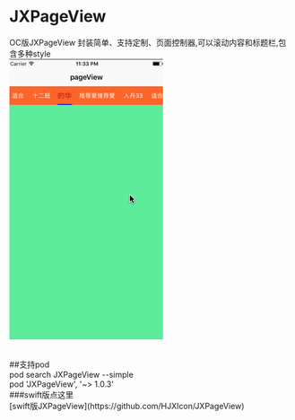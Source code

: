 # JXPageView
OC版JXPageView  封装简单、支持定制、页面控制器,可以滚动内容和标题栏,包含多种style
</br>
![image](https://github.com/HJXIcon/OC-JXPageView/blob/master/JXPageView/JXPageView/JXPageView.gif)

</br>
##支持pod
</br>
pod search JXPageView --simple
</br>
pod 'JXPageView', '~> 1.0.3'

</br>
###swift版点这里
</br>
[swift版JXPageView](https://github.com/HJXIcon/JXPageView)


